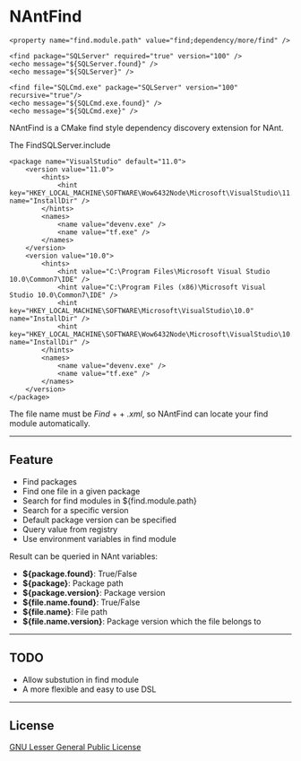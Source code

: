 NAntFind
========

	<property name="find.module.path" value="find;dependency/more/find" />

    <find package="SQLServer" required="true" version="100" />
    <echo message="${SQLServer.found}" />
    <echo message="${SQLServer}" />

    <find file="SQLCmd.exe" package="SQLServer" version="100" recursive="true"/>
    <echo message="${SQLCmd.exe.found}" />
    <echo message="${SQLCmd.exe}" />

NAntFind is a CMake find style dependency discovery extension for NAnt.

The FindSQLServer.include

    <package name="VisualStudio" default="11.0">
        <version value="11.0">
        	<hints>
				<hint key="HKEY_LOCAL_MACHINE\SOFTWARE\Wow6432Node\Microsoft\VisualStudio\11.0" name="InstallDir" />
    		</hints>
    		<names>
    			<name value="devenv.exe" />
    			<name value="tf.exe" />
    		</names>
    	</version>
    	<version value="10.0">
    		<hints>
    			<hint value="C:\Program Files\Microsoft Visual Studio 10.0\Common7\IDE" />
    			<hint value="C:\Program Files (x86)\Microsoft Visual Studio 10.0\Common7\IDE" />
				<hint key="HKEY_LOCAL_MACHINE\SOFTWARE\Microsoft\VisualStudio\10.0" name="InstallDir" />
				<hint key="HKEY_LOCAL_MACHINE\SOFTWARE\Wow6432Node\Microsoft\VisualStudio\10.0" name="InstallDir" />
    		</hints>
    		<names>
    			<name value="devenv.exe" />
    			<name value="tf.exe" />
    		</names>
    	</version>
    </package>

The file name must be _Find_ + <package name> + _.xml_, so NAntFind can locate your find module automatically.

----
Feature
----
* Find packages
* Find one file in a given package
* Search for find modules in ${find.module.path}
* Search for a specific version
* Default package version can be specified
* Query value from registry
* Use environment variables in find module

Result can be queried in NAnt variables:
* **${package.found}**: True/False
* **${package}**: Package path
* **${package.version}**: Package version
* **${file.name.found}**: True/False
* **${file.name}**: File path
* **${file.name.version}**: Package version which the file belongs to

----
TODO
----
* Allow substution in find module
* A more flexible and easy to use DSL

----
License
----
[GNU Lesser General Public License][1]


  [1]: http://www.gnu.org/copyleft/lgpl.html
